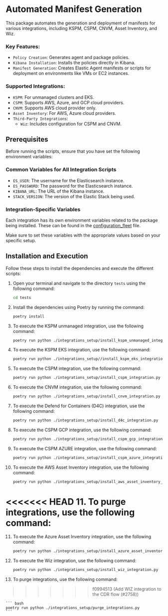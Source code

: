 # Automated Manifest Generation

This package automates the generation and deployment of manifests for various integrations, including KSPM, CSPM, CNVM, Asset Inventory, and Wiz.

### Key Features:

- `Policy Creation`: Generates agent and package policies.
- `Kibana Installation`: Installs the policies directly in Kibana.
- `Manifest Generation`: Creates Elastic Agent manifests or scripts for deployment on environments like VMs or EC2 instances.

### Supported Integrations:

- `KSPM`: For unmanaged clusters and EKS.
- `CSPM`: Supports AWS, Azure, and GCP cloud providers.
- `CNVM`: Supports AWS cloud provider only.
- `Asset Inventory`: For AWS, Azure cloud providers.
- `Third-Party Integrations`:
  - `Wiz`: Includes configuration for CSPM and CNVM.

## Prerequisites

Before running the scripts, ensure that you have set the following environment variables:

### Common Variables for All Integration Scripts

- `ES_USER`: The username for the Elasticsearch instance.
- `ES_PASSWORD`: The password for the Elasticsearch instance.
- `KIBANA_URL`: The URL of the Kibana instance.
- `STACK_VERSION`: The version of the Elastic Stack being used.

### Integration-Specific Variables

Each integration has its own environment variables related to the package being installed. These can be found in the [configuration_fleet](./configuration_fleet.py) file.

Make sure to set these variables with the appropriate values based on your specific setup.

## Installation and Execution

Follow these steps to install the dependencies and execute the different scripts:

1. Open your terminal and navigate to the directory `tests` using the following command:

    ```bash
    cd tests
    ```

2. Install the dependencies using Poetry by running the command:

    ``` bash
    poetry install
    ```

3. To execute the KSPM unmanaged integration, use the following command:

    ``` bash
    poetry run python ./integrations_setup/install_kspm_unmanaged_integration.py
    ```

4. To execute the KSPM EKS integration, use the following command:

    ``` bash
    poetry run python ./integrations_setup//install_kspm_eks_integration.py
    ```

5. To execute the CSPM integration, use the following command:

    ``` bash
    poetry run python ./integrations_setup/install_cspm_integration.py
    ```

6. To execute the CNVM integration, use the following command:

    ``` bash
    poetry run python ./integrations_setup/install_cnvm_integration.py
    ```

7. To execute the Defend for Containers (D4C) integration, use the following command:

    ``` bash
    poetry run python ./integrations_setup/install_d4c_integration.py
    ```

8. To execute the CSPM GCP integration, use the following command:

    ``` bash
    poetry run python ./integrations_setup/install_cspm_gcp_integration.py
    ```

9. To execute the CSPM AZURE integration, use the following command:

    ``` bash
    poetry run python ./integrations_setup/install_cspm_azure_integration.py
    ```

10. To execute the AWS Asset Inventory integration, use the following command:

    ``` bash
    poetry run python ./integrations_setup/install_aws_asset_inventory_integration.py
    ```

<<<<<<< HEAD
11. To purge integrations, use the following command:
=======
11. To execute the Azure Asset Inventory integration, use the following command:

    ``` bash
    poetry run python ./integrations_setup/install_azure_asset_inventory_integration.py
    ```

12. To execute the Wiz integration, use the following command:

    ``` bash
    poetry run python ./integrations_setup/install_wiz_integration.py
    ```

13. To purge integrations, use the following command:
>>>>>>> f0994513 (Add WIZ integration to the CDR flow (#2758))

    ``` bash
    poetry run python ./integrations_setup/purge_integrations.py
    ```
